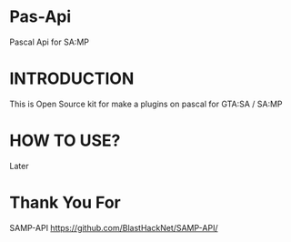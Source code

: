 # Pas-Api
Pascal Api for SA:MP
# INTRODUCTION
This is Open Source kit for make a plugins on pascal for
GTA:SA / SA:MP
# HOW TO USE? 
Later

# Thank You For
SAMP-API https://github.com/BlastHackNet/SAMP-API/

